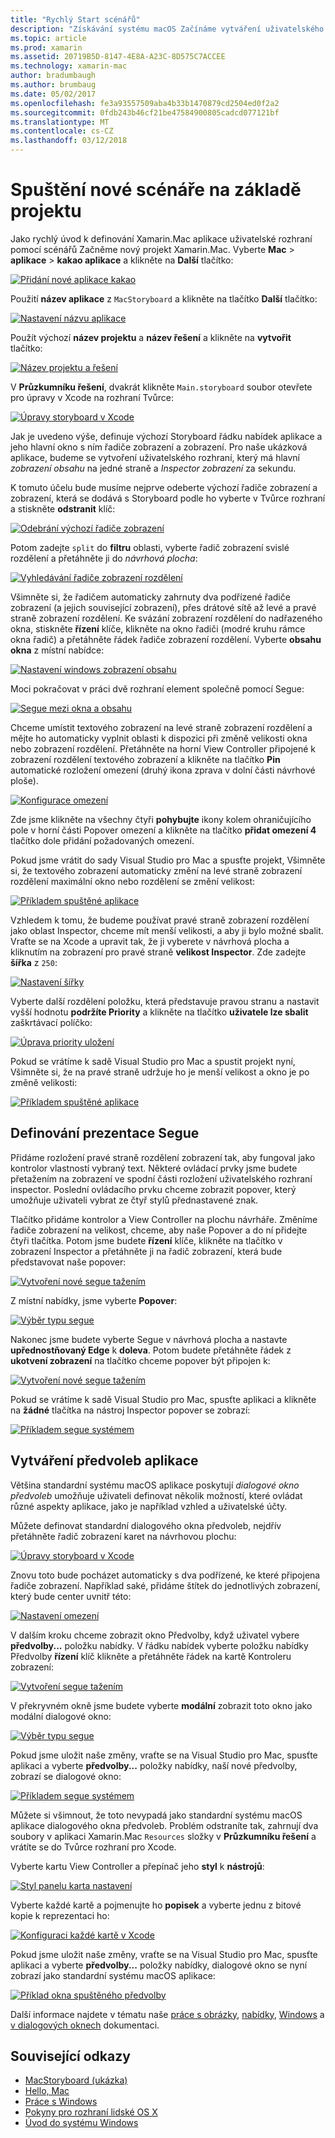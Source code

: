 ```yaml
---
title: "Rychlý Start scénářů"
description: "Získávání systému macOS Začínáme vytváření uživatelského rozhraní s scénářů."
ms.topic: article
ms.prod: xamarin
ms.assetid: 20719B5D-8147-4E8A-A23C-8D575C7ACCEE
ms.technology: xamarin-mac
author: bradumbaugh
ms.author: brumbaug
ms.date: 05/02/2017
ms.openlocfilehash: fe3a93557509aba4b33b1470879cd2504ed0f2a2
ms.sourcegitcommit: 0fdb243b46cf21be47584900805cadcd077121bf
ms.translationtype: MT
ms.contentlocale: cs-CZ
ms.lasthandoff: 03/12/2018
---
```

# <a name="starting-a-new-storyboard-based-project"></a>Spuštění nové scénáře na základě projektu

Jako rychlý úvod k definování Xamarin.Mac aplikace uživatelské rozhraní pomocí scénářů Začněme nový projekt Xamarin.Mac. Vyberte **Mac** > **aplikace** > **kakao aplikace** a klikněte na **Další** tlačítko:

[![](quickstart-images/qs01.png "Přidání nové aplikace kakao")](quickstart-images/qs01.png#lightbox)

Použití **název aplikace** z `MacStoryboard` a klikněte na tlačítko **Další** tlačítko:

[![](quickstart-images/qs02.png "Nastavení názvu aplikace")](quickstart-images/qs02.png#lightbox)

Použít výchozí **název projektu** a **název řešení** a klikněte na **vytvořit** tlačítko:

[![](quickstart-images/qs03.png "Název projektu a řešení")](quickstart-images/qs03.png#lightbox)

V **Průzkumníku řešení**, dvakrát klikněte `Main.storyboard` soubor otevřete pro úpravy v Xcode na rozhraní Tvůrce:

[![](quickstart-images/qs04.png "Úpravy storyboard v Xcode")](quickstart-images/qs04.png#lightbox)

Jak je uvedeno výše, definuje výchozí Storyboard řádku nabídek aplikace a jeho hlavní okno s ním řadiče zobrazení a zobrazení. Pro naše ukázková aplikace, budeme se vytvoření uživatelského rozhraní, který má hlavní _zobrazení obsahu_ na jedné straně a _Inspector zobrazení_ za sekundu.

K tomuto účelu bude musíme nejprve odeberte výchozí řadiče zobrazení a zobrazení, která se dodává s Storyboard podle ho vyberte v Tvůrce rozhraní a stiskněte **odstranit** klíč:

[![](quickstart-images/qs05.png "Odebrání výchozí řadiče zobrazení")](quickstart-images/qs05.png#lightbox)

Potom zadejte `split` do **filtru** oblasti, vyberte řadič zobrazení svislé rozdělení a přetáhněte ji do _návrhová plocha_:

[![](quickstart-images/qs06.png "Vyhledávání řadiče zobrazení rozdělení")](quickstart-images/qs06.png#lightbox)

Všimněte si, že řadičem automaticky zahrnuty dva podřízené řadiče zobrazení (a jejich související zobrazení), přes drátové sítě až levé a pravé straně zobrazení rozdělení. Ke svázání zobrazení rozdělení do nadřazeného okna, stiskněte **řízení** klíče, klikněte na okno řadiči (modré kruhu rámce okna řadič) a přetáhněte řádek řadiče zobrazení rozdělení. Vyberte **obsahu okna** z místní nabídce:

[![](quickstart-images/qs07.png "Nastavení windows zobrazení obsahu")](quickstart-images/qs07.png#lightbox)

Moci pokračovat v práci dvě rozhraní element společně pomocí Segue:

[![](quickstart-images/qs08.png "Segue mezi okna a obsahu")](quickstart-images/qs08.png#lightbox)

Chceme umístit textového zobrazení na levé straně zobrazení rozdělení a mějte ho automaticky vyplnit oblasti k dispozici při změně velikosti okna nebo zobrazení rozdělení. Přetáhněte na horní View Controller připojené k zobrazení rozdělení textového zobrazení a klikněte na tlačítko **Pin** automatické rozložení omezení (druhý ikona zprava v dolní části návrhové ploše).

[![](quickstart-images/qs09.png "Konfigurace omezení")](quickstart-images/qs09.png#lightbox)

Zde jsme klikněte na všechny čtyři **pohybujte** ikony kolem ohraničujícího pole v horní části Popover omezení a klikněte na tlačítko **přidat omezení 4** tlačítko dole přidání požadovaných omezení.

Pokud jsme vrátit do sady Visual Studio pro Mac a spusťte projekt, Všimněte si, že textového zobrazení automaticky změní na levé straně zobrazení rozdělení maximální okno nebo rozdělení se změní velikost:

[![](quickstart-images/qs10.png "Příkladem spuštěné aplikace")](quickstart-images/qs10.png#lightbox)

Vzhledem k tomu, že budeme používat pravé straně zobrazení rozdělení jako oblast Inspector, chceme mít menší velikosti, a aby ji bylo možné sbalit. Vraťte se na Xcode a upravit tak, že ji vyberete v návrhová plocha a kliknutím na zobrazení pro pravé straně **velikost Inspector**. Zde zadejte **šířka** z `250`:

[![](quickstart-images/qs11.png "Nastavení šířky")](quickstart-images/qs11.png#lightbox)

Vyberte další rozdělení položku, která představuje pravou stranu a nastavit vyšší hodnotu **podržíte Priority** a klikněte na tlačítko **uživatele lze sbalit** zaškrtávací políčko:

[![](quickstart-images/qs12.png "Úprava priority uložení")](quickstart-images/qs12.png#lightbox)

Pokud se vrátíme k sadě Visual Studio pro Mac a spustit projekt nyní, Všimněte si, že na pravé straně udržuje ho je menší velikost a okno je po změně velikosti:

[![](quickstart-images/qs13.png "Příkladem spuštěné aplikace")](quickstart-images/qs13.png#lightbox)

<a name="Defining-a-Presentation-Segue" />

## <a name="defining-a-presentation-segue"></a>Definování prezentace Segue

Přidáme rozložení pravé straně rozdělení zobrazení tak, aby fungoval jako kontrolor vlastností vybraný text. Některé ovládací prvky jsme budete přetažením na zobrazení ve spodní části rozložení uživatelského rozhraní inspector. Poslední ovládacího prvku chceme zobrazit popover, který umožňuje uživateli vybrat ze čtyř stylů přednastavené znak.

Tlačítko přidáme kontrolor a View Controller na plochu návrháře. Změníme řadiče zobrazení na velikost, chceme, aby naše Popover a do ní přidejte čtyři tlačítka. Potom jsme budete **řízení** klíče, klikněte na tlačítko v zobrazení Inspector a přetáhněte ji na řadič zobrazení, která bude představovat naše popover:

[![](quickstart-images/qs14.png "Vytvoření nové segue tažením")](quickstart-images/qs14.png#lightbox)

Z místní nabídky, jsme vyberte **Popover**: 

[![](quickstart-images/qs15.png "Výběr typu segue")](quickstart-images/qs15.png#lightbox)

Nakonec jsme budete vyberte Segue v návrhová plocha a nastavte **upřednostňovaný Edge** k **doleva**. Potom budete přetáhněte řádek z **ukotvení zobrazení** na tlačítko chceme popover být připojen k:

[![](quickstart-images/qs16.png "Vytvoření nové segue tažením")](quickstart-images/qs16.png#lightbox)

Pokud se vrátíme k sadě Visual Studio pro Mac, spusťte aplikaci a klikněte na **žádné** tlačítka na nástroj Inspector popover se zobrazí:

[![](quickstart-images/qs17.png "Příkladem segue systémem")](quickstart-images/qs17.png#lightbox)

<a name="Creating-App-Preferences" />

## <a name="creating-app-preferences"></a>Vytváření předvoleb aplikace

Většina standardní systému macOS aplikace poskytují _dialogové okno předvoleb_ umožňuje uživateli definovat několik možností, které ovládat různé aspekty aplikace, jako je například vzhled a uživatelské účty.

Můžete definovat standardní dialogového okna předvoleb, nejdřív přetáhněte řadič zobrazení karet na návrhovou plochu:

[![](quickstart-images/qs18.png "Úpravy storyboard v Xcode")](quickstart-images/qs18.png#lightbox)

Znovu toto bude pocházet automaticky s dva podřízené, ke které připojena řadiče zobrazení. Například saké, přidáme štítek do jednotlivých zobrazení, který bude center uvnitř této:

[![](quickstart-images/qs19.png "Nastavení omezení")](quickstart-images/qs19.png#lightbox)

V dalším kroku chceme zobrazit okno Předvolby, když uživatel vybere **předvolby...**  položku nabídky. V řádku nabídek vyberte položku nabídky Předvolby **řízení** klíč klikněte a přetáhněte řádek na kartě Kontroleru zobrazení:

[![](quickstart-images/qs20.png "Vytvoření segue tažením")](quickstart-images/qs20.png#lightbox)

V překryvném okně jsme budete vyberte **modální** zobrazit toto okno jako modální dialogové okno:

[![](quickstart-images/qs21.png "Výběr typu segue")](quickstart-images/qs21.png#lightbox)

Pokud jsme uložit naše změny, vraťte se na Visual Studio pro Mac, spusťte aplikaci a vyberte **předvolby...**  položky nabídky, naší nové předvolby, zobrazí se dialogové okno:

[![](quickstart-images/qs22.png "Příkladem segue systémem")](quickstart-images/qs22.png#lightbox)

Můžete si všimnout, že toto nevypadá jako standardní systému macOS aplikace dialogového okna předvoleb. Problém odstraníte tak, zahrnují dva soubory v aplikaci Xamarin.Mac `Resources` složky v **Průzkumníku řešení** a vrátíte se do Tvůrce rozhraní pro Xcode.

Vyberte kartu View Controller a přepínač jeho **styl** k **nástrojů**: 

[![](quickstart-images/qs23.png "Styl panelu karta nastavení")](quickstart-images/qs23.png#lightbox)

Vyberte každé kartě a pojmenujte ho **popisek** a vyberte jednu z bitové kopie k reprezentaci ho:

[![](quickstart-images/qs24.png "Konfiguraci každé kartě v Xcode")](quickstart-images/qs24.png#lightbox)

Pokud jsme uložit naše změny, vraťte se na Visual Studio pro Mac, spusťte aplikaci a vyberte **předvolby...**  položky nabídky, dialogové okno se nyní zobrazí jako standardní systému macOS aplikace:

[![](quickstart-images/qs25.png "Příklad okna spuštěného předvolby")](quickstart-images/qs25.png#lightbox)

Další informace najdete v tématu naše [práce s obrázky](~/mac/app-fundamentals/image.md), [nabídky](~/mac/user-interface/menu.md), [Windows](~/mac/user-interface/window.md) a [v dialogových oknech](~/mac/user-interface/dialog.md) dokumentaci.

## <a name="related-links"></a>Související odkazy

- [MacStoryboard (ukázka)](https://developer.xamarin.com/samples/mac/MacStoryboard/)
- [Hello, Mac](~/mac/get-started/hello-mac.md)
- [Práce s Windows](~/mac/user-interface/window.md)
- [Pokyny pro rozhraní lidské OS X](https://developer.apple.com/library/mac/documentation/UserExperience/Conceptual/OSXHIGuidelines/)
- [Úvod do systému Windows](https://developer.apple.com/library/mac/documentation/Cocoa/Conceptual/WinPanel/Introduction.html#//apple_ref/doc/uid/10000031-SW1)
